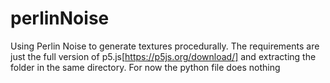 # perlinNoise
Using Perlin Noise to generate textures procedurally.
The requirements are just the full version of p5.js[https://p5js.org/download/] and extracting the folder in the same directory.
For now the python file does nothing
